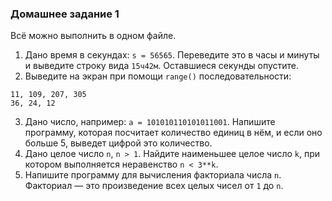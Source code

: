 ### Домашнее задание 1
Всё можно выполнить в одном файле.  
1. Дано время в секундах: `s = 56565`. Переведите это в часы и минуты и выведите строку вида `15ч42м`. Оставшиеся секунды опустите.  
2. Выведите на экран при помощи `range()` последовательности:  
```
11, 109, 207, 305
36, 24, 12
```
3. Дано число, например: `a = 101010110101011001`. Напишите программу, которая посчитает количество единиц в нём, и если оно больше 5, выведет цифрой это количество.  
4. Дано целое число `n`, `n > 1`. Найдите наименьшее целое число `k`, при котором выполняется неравенство `n < 3**k`.
5. Напишите программу для вычисления факториала числа `n`. Факториал — это произведение всех целых чисел от `1` до `n`.
